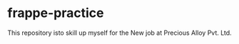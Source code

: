 # frappe-practice
This repository isto skill up myself for the New job at Precious Alloy Pvt. Ltd. 
